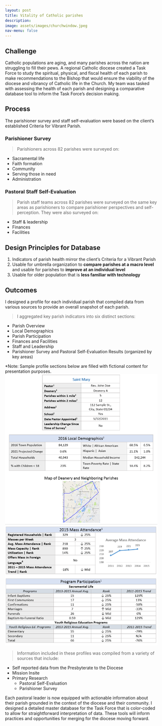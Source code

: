 ```yaml
---
layout: post
title: Vitality of Catholic parishes
description: 
image: assets/images/churchwindow.jpeg
nav-menu: false
---
```



## Challenge

Catholic populations are aging, and many parishes across the nation are struggling to fill their pews. A regional Catholic diocese created a Task Force to study the spiritual, physical, and fiscal health of each parish to make recommendations to the Bishop that would ensure the viability of the diocese and vibrancy of Catholic life in the Church. My team was tasked with assessing the health of each parish and designing a comparative database tool to inform the Task Force’s decision making.

## Process
The parishioner survey and staff self-evaluation were based on the client’s established Criteria for Vibrant Parish.

### Parishioner Survey
>Parishioners across 82 parishes were surveyed on:
- Sacramental life
- Faith formation
- Community
- Serving those in need
- Administration

### Pastoral Staff Self-Evaluation
>Parish staff teams across 82 parishes were surveyed on the same key areas as parishioners to compare parishioner perspectives and self-perception. They were also surveyed on:
- Staff & leadership
- Finances
- Facilities

## Design Principles for Database
1.	Indicators of parish health mirror the client’s Criteria for a Vibrant Parish
2.	Usable for umbrella organization to **compare parishes at a macro level** and usable for parishes to **improve at an individual level**
3.	Usable for older population that is **less familiar with technology**

## Outcomes
I designed a profile for each individual parish that compiled data from various sources to provide an overall snapshot of each parish. 

>I aggregated key parish indicators into six distinct sections:
- Parish Overview
- Local Demographics
- Parish Participation
- Finances and Facilities
- Staff and Leadership
- Parishioner Survey and Pastoral Self-Evaluation Results (organized by key areas) 

*Note: Sample profile sections below are filled with fictional content for presentation purposes.
 <img src="assets/images/catholicprof1.png">
<img src="assets/images/catholicprof2.png">
 
>Information included in these profiles was compiled from a variety of sources that include:
- Self reported data from the Presbyterate to the Diocese 
- Mission Insite
- Primary Research
    - Pastoral Self-Evaluation
    - Parishioner Survey

Each pastoral leader is now equipped with actionable information about their parish grounded in the context of the diocese and their community. I designed a detailed master database for the Task Force that is color-coded to allow for straightforward interpretation of data. These tools will inform practices and opportunities for merging for the diocese moving forward.


